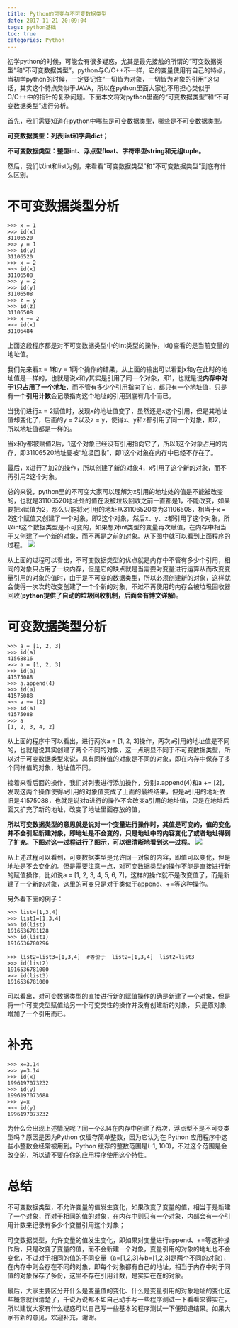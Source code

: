 ```yaml
---
title: Python的可变与不可变数据类型
date: 2017-11-21 20:09:04
tags: python基础
toc: true
categories: Python
---
```

初学python的时候，可能会有很多疑惑，尤其是最先接触的所谓的“可变数据类型”和“不可变数据类型”。python与C/C++不一样，它的变量使用有自己的特点，当初学python的时候，一定要记住“一切皆为对象，一切皆为对象的引用”这句话，其实这个特点类似于JAVA，所以在python里面大家也不用担心类似于C/C++中的指针的复杂问题。下面本文将对python里面的“可变数据类型”和“不可变数据类型”进行分析。

首先，我们需要知道在python中哪些是可变数据类型，哪些是不可变数据类型。

**可变数据类型：列表list和字典dict；**

**不可变数据类型：整型int、浮点型float、字符串型string和元组tuple。**

然后，我们以int和list为例，来看看“可变数据类型”和“不可变数据类型”到底有什么区别。

<!--more-->

# 不可变数据类型分析

	>>> x = 1    
	>>> id(x)    
	31106520    
	>>> y = 1    
	>>> id(y)    
	31106520    
	>>> x = 2    
	>>> id(x)    
	31106508    
	>>> y = 2    
	>>> id(y)    
	31106508    
	>>> z = y    
	>>> id(z)    
	31106508   
	>>> x += 2    
	>>> id(x)    
	31106484 

上面这段程序都是对不可变数据类型中的int类型的操作，id()查看的是当前变量的地址值。

我们先来看x = 1和y = 1两个操作的结果，从上面的输出可以看到x和y在此时的地址值是一样的，也就是说x和y其实是引用了同一个对象，即1，也就是说**内存中对于1只占用了一个地址**，而不管有多少个引用指向了它，都只有一个地址值，只是有一个**引用计数**会记录指向这个地址的引用到底有几个而已。

当我们进行x = 2赋值时，发现x的地址值变了，虽然还是x这个引用，但是其地址值却变化了，后面的y = 2以及z = y，使得x、y和z都引用了同一个对象，即2，所以地址值都是一样的。

当x和y都被赋值2后，1这个对象已经没有引用指向它了，所以1这个对象占用的内存，即31106520地址要被“垃圾回收”，即1这个对象在内存中已经不存在了。

最后，x进行了加2的操作，所以创建了新的对象4，x引用了这个新的对象，而不再引用2这个对象。

总的来说，python里的不可变大家可以理解为x引用的地址处的值是不能被改变的，也就是31106520地址处的值在没被垃圾回收之前一直都是1，不能改变，如果要把x赋值为2，那么只能将x引用的地址从31106520变为31106508，相当于x = 2这个赋值又创建了一个对象，即2这个对象，然后x、y、z都引用了这个对象，所以int这个数据类型是不可变的，如果想对int类型的变量再次赋值，在内存中相当于又创建了一个新的对象，而不再是之前的对象。从下图中就可以看到上面程序的过程。
![](https://i.imgur.com/44gY2jF.png)

从上面的过程可以看出，不可变数据类型的优点就是内存中不管有多少个引用，相同的对象只占用了一块内存，但是它的缺点就是当需要对变量进行运算从而改变变量引用的对象的值时，由于是不可变的数据类型，所以必须创建新的对象，这样就会使得一次次的改变创建了一个个新的对象，不过不再使用的内存会被垃圾回收器回收(**python提供了自动的垃圾回收机制，后面会有博文详解**)。

# 可变数据类型分析

	>>> a = [1, 2, 3]    
	>>> id(a)    
	41568816    
	>>> a = [1, 2, 3]    
	>>> id(a)    
	41575088    
	>>> a.append(4)    
	>>> id(a)    
	41575088    
	>>> a += [2]    
	>>> id(a)    
	41575088    
	>>> a    
	[1, 2, 3, 4, 2]  

从上面的程序中可以看出，进行两次a = [1, 2, 3]操作，两次a引用的地址值是不同的，也就是说其实创建了两个不同的对象，这一点明显不同于不可变数据类型，所以对于可变数据类型来说，具有同样值的对象是不同的对象，即在内存中保存了多个同样值的对象，地址值不同。

接着来看后面的操作，我们对列表进行添加操作，分别a.append(4)和a += [2]，发现这两个操作使得a引用的对象值变成了上面的最终结果，但是a引用的地址依旧是41575088，也就是说对a进行的操作不会改变a引用的地址值，只是在地址后面又扩充了新的地址，改变了地址里面存放的值，

**所以可变数据类型的意思就是说对一个变量进行操作时，其值是可变的，值的变化并不会引起新建对象，即地址是不会变的，只是地址中的内容变化了或者地址得到了扩充。下图对这一过程进行了图示，可以很清晰地看到这一过程。**
![](https://i.imgur.com/aSEf24o.png)

从上述过程可以看到，可变数据类型是允许同一对象的内容，即值可以变化，但是地址是不会变化的。但是需要注意一点，对可变数据类型的操作不能是直接进行新的赋值操作，比如说a = [1, 2, 3, 4, 5, 6, 7]，这样的操作就不是改变值了，而是新建了一个新的对象，这里的可变只是对于类似于append、+=等这种操作。

另外看下面的例子：

	>>> list=[1,3,4]
	>>> list1=[1,3,4]
	>>> id(list)
	1916536781128
	>>> id(list1)
	1916536780296

	>>> list2=list3=[1,3,4]  #等价于  list2=[1,3,4]  list2=list3
	>>> id(list2)
	1916536781000
	>>> id(list3)
	1916536781000
可以看出，对可变数据类型的直接进行新的赋值操作的确是新建了一个对象，但是将一个可变类型赋值给另一个可变类性的操作并没有创建新的对象，
只是原对象增加了一个引用而已。
# 补充

	>>> x=3.14
	>>> y=3.14
	>>> id(x) 
	1996197073232
	>>> id(y)
	1996197073688
	>>> y=x
	>>> id(y)
	1996197073232

为什么会出现上述情况呢？同一个3.14在内存中创建了两次，浮点型不是不可变类型吗？原因是因为Python 仅缓存简单整数，因为它认为在 Python 应用程序中这些小整数会经常被用到。Python 缓存的整数范围是(-1, 100)，不过这个范围是会改变的，所以请不要在你的应用程序使用这个特性。

# 总结

不可变数据类型，不允许变量的值发生变化，如果改变了变量的值，相当于是新建了一个对象，而对于相同的值的对象，在内存中则只有一个对象，内部会有一个引用计数来记录有多少个变量引用这个对象；

可变数据类型，允许变量的值发生变化，即如果对变量进行append、+=等这种操作后，只是改变了变量的值，而不会新建一个对象，变量引用的对象的地址也不会变化，不过对于相同的值的不同变量（a=[1,2,3]与b=[1,2,3]是两个不同的对象），在内存中则会存在不同的对象，即每个对象都有自己的地址，相当于内存中对于同值的对象保存了多份，这里不存在引用计数，是实实在在的对象。

最后，大家主要区分开什么是变量值的变化、什么是变量引用的对象地址的变化这些概念就很清楚了，千说万说都不如自己动手写一些程序测试一下看看来得实在，所以建议大家有什么疑惑可以自己写一些基本的程序测试一下便知道结果。如果大家有新的意见，欢迎补充，谢谢。
